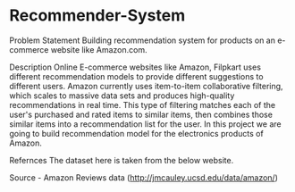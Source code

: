 # Recommender-System

Problem Statement
Building recommendation system for products on an e-commerce website like Amazon.com.

Description
Online E-commerce websites like Amazon, Filpkart uses different recommendation models to provide different suggestions to different users. Amazon currently uses item-to-item collaborative filtering, which scales to massive data sets and produces high-quality recommendations in real time. This type of filtering matches each of the user's purchased and rated items to similar items, then combines those similar items into a recommendation list for the user. In this project we are going to build recommendation model for the electronics products of Amazon.

Refernces
The dataset here is taken from the below website.

Source - Amazon Reviews data (http://jmcauley.ucsd.edu/data/amazon/)
